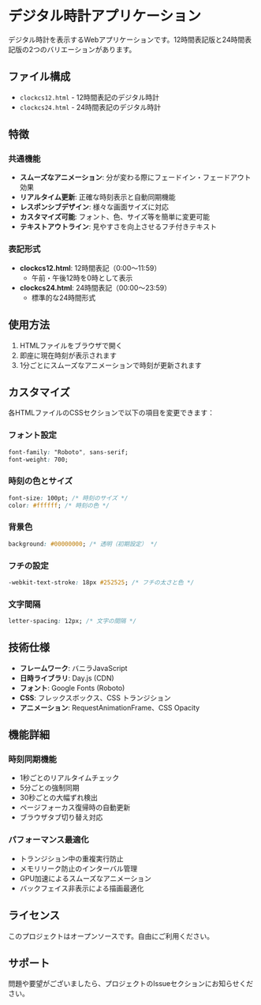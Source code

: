 # デジタル時計アプリケーション

デジタル時計を表示するWebアプリケーションです。12時間表記版と24時間表記版の2つのバリエーションがあります。

## ファイル構成

- `clockcs12.html` - 12時間表記のデジタル時計
- `clockcs24.html` - 24時間表記のデジタル時計

## 特徴

### 共通機能
- **スムーズなアニメーション**: 分が変わる際にフェードイン・フェードアウト効果
- **リアルタイム更新**: 正確な時刻表示と自動同期機能
- **レスポンシブデザイン**: 様々な画面サイズに対応
- **カスタマイズ可能**: フォント、色、サイズ等を簡単に変更可能
- **テキストアウトライン**: 見やすさを向上させるフチ付きテキスト

### 表記形式
- **clockcs12.html**: 12時間表記（0:00～11:59）
  - 午前・午後12時を0時として表示
- **clockcs24.html**: 24時間表記（00:00～23:59）
  - 標準的な24時間形式

## 使用方法

1. HTMLファイルをブラウザで開く
2. 即座に現在時刻が表示されます
3. 1分ごとにスムーズなアニメーションで時刻が更新されます

## カスタマイズ

各HTMLファイルのCSSセクションで以下の項目を変更できます：

### フォント設定
```css
font-family: "Roboto", sans-serif;
font-weight: 700;
```

### 時刻の色とサイズ
```css
font-size: 100pt; /* 時刻のサイズ */
color: #ffffff; /* 時刻の色 */
```

### 背景色
```css
background: #00000000; /* 透明（初期設定） */
```

### フチの設定
```css
-webkit-text-stroke: 18px #252525; /* フチの太さと色 */
```

### 文字間隔
```css
letter-spacing: 12px; /* 文字の間隔 */
```

## 技術仕様

- **フレームワーク**: バニラJavaScript
- **日時ライブラリ**: Day.js (CDN)
- **フォント**: Google Fonts (Roboto)
- **CSS**: フレックスボックス、CSS トランジション
- **アニメーション**: RequestAnimationFrame、CSS Opacity

## 機能詳細

### 時刻同期機能
- 1秒ごとのリアルタイムチェック
- 5分ごとの強制同期
- 30秒ごとの大幅ずれ検出
- ページフォーカス復帰時の自動更新
- ブラウザタブ切り替え対応

### パフォーマンス最適化
- トランジション中の重複実行防止
- メモリリーク防止のインターバル管理
- GPU加速によるスムーズなアニメーション
- バックフェイス非表示による描画最適化

## ライセンス

このプロジェクトはオープンソースです。自由にご利用ください。

## サポート

問題や要望がございましたら、プロジェクトのIssueセクションにお知らせください。